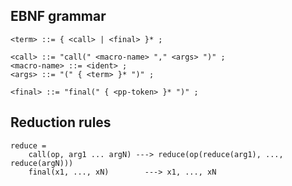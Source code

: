 ## EBNF grammar

```ebnf
<term> ::= { <call> | <final> }* ;

<call> ::= "call(" <macro-name> "," <args> ")" ;
<macro-name> ::= <ident> ;
<args> ::= "(" { <term> }* ")" ;

<final> ::= "final(" { <pp-token> }* ")" ;
```

## Reduction rules

```
reduce =
    call(op, arg1 ... argN) ---> reduce(op(reduce(arg1), ..., reduce(argN)))
    final(x1, ..., xN)        ---> x1, ..., xN
```
